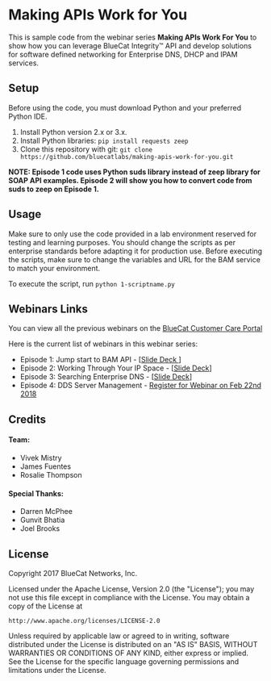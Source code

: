 # Making APIs Work for You

This is sample code from the webinar series **Making APIs Work For You** to show how you can leverage BlueCat Integrity&trade; API and develop solutions for software defined networking for Enterprise DNS, DHCP and IPAM services.

## Setup

Before using the code, you must download Python and your preferred Python IDE.

1. Install Python version 2.x or 3.x.
2. Install Python libraries: `pip install requests zeep`
3. Clone this repository with git: `git clone https://github.com/bluecatlabs/making-apis-work-for-you.git`

**NOTE: Episode 1 code uses Python suds library instead of zeep library for SOAP API examples. Episode 2 will show you how to convert code from suds to zeep on Episode 1.**

## Usage

Make sure to only use the code provided in a lab environment reserved for testing and learning purposes. You should change the scripts as per enterprise standards before adapting it for production use. Before executing the scripts, make sure to change the variables and URL for the BAM service to match your environment.

To execute the script, run `python 1-scriptname.py`

## Webinars Links
You can view all the previous webinars on the [BlueCat Customer Care Portal](https://care.bluecatnetworks.com/s/topic/0TO1W000000I2QKWA0/bluecat-webinars?tabset-5657e=2)

Here is the current list of webinars in this webinar series:
- Episode 1: Jump start to BAM API - [[Slide Deck ](https://care.bluecatnetworks.com/s/article/User-Group-webinar-Making-APIs-Work-for-you-Episode-1)]
- Episode 2: Working Through Your IP Space - [[Slide Deck](https://care.bluecatnetworks.com/s/article/User-Group-Webinar-Making-APIs-Work-for-You-Episode-2)]
- Episode 3: Searching Enterprise DNS - [[Slide Deck](https://care.bluecatnetworks.com/s/article/User-Group-Webinar-Making-APIs-Work-for-You-Episode-3)]
- Episode 4: DDS Server Management - [Register for Webinar on Feb 22nd 2018](https://www.bluecatnetworks.com/user-group-webinar-api-episode-4/)

## Credits

#### Team:
- Vivek Mistry
- James Fuentes
- Rosalie Thompson

#### Special Thanks:
- Darren McPhee
- Gunvit Bhatia
- Joel Brooks

## License

Copyright 2017 BlueCat Networks, Inc.

Licensed under the Apache License, Version 2.0 (the "License");
you may not use this file except in compliance with the License.
You may obtain a copy of the License at

    http://www.apache.org/licenses/LICENSE-2.0

Unless required by applicable law or agreed to in writing, software
distributed under the License is distributed on an "AS IS" BASIS,
WITHOUT WARRANTIES OR CONDITIONS OF ANY KIND, either express or implied.
See the License for the specific language governing permissions and
limitations under the License.
